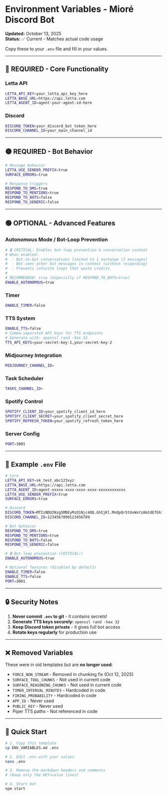 # Environment Variables - Mioré Discord Bot

**Updated:** October 13, 2025  
**Status:** ✅ Current - Matches actual code usage

Copy these to your `.env` file and fill in your values.

---

## 🔴 REQUIRED - Core Functionality

### Letta API
```bash
LETTA_API_KEY=your_letta_api_key_here
LETTA_BASE_URL=https://api.letta.com
LETTA_AGENT_ID=agent-your-agent-id-here
```

### Discord
```bash
DISCORD_TOKEN=your_discord_bot_token_here
DISCORD_CHANNEL_ID=your_main_channel_id
```

---

## 🟡 REQUIRED - Bot Behavior

```bash
# Message behavior
LETTA_USE_SENDER_PREFIX=true
SURFACE_ERRORS=true

# Response triggers
RESPOND_TO_DMS=true
RESPOND_TO_MENTIONS=true
RESPOND_TO_BOTS=false
RESPOND_TO_GENERIC=false
```

---

## 🟢 OPTIONAL - Advanced Features

### Autonomous Mode / Bot-Loop Prevention
```bash
# 🔒 CRITICAL: Enables bot-loop prevention & conversation context
# When enabled:
#  - Bot-to-bot conversations limited to 1 exchange (2 messages)
#  - Bot sees other bot messages in context (without responding)
#  - Prevents infinite loops that waste credits
# 
# RECOMMENDED: true (especially if RESPOND_TO_BOTS=true)
ENABLE_AUTONOMOUS=true
```

### Timer
```bash
ENABLE_TIMER=false
```

### TTS System
```bash
ENABLE_TTS=false
# Comma-separated API keys for TTS endpoints
# Generate with: openssl rand -hex 32
TTS_API_KEYS=your-secret-key-1,your-secret-key-2
```

### Midjourney Integration
```bash
MIDJOURNEY_CHANNEL_ID=
```

### Task Scheduler
```bash
TASKS_CHANNEL_ID=
```

### Spotify Control
```bash
SPOTIFY_CLIENT_ID=your_spotify_client_id_here
SPOTIFY_CLIENT_SECRET=your_spotify_client_secret_here
SPOTIFY_REFRESH_TOKEN=your_spotify_refresh_token_here
```

### Server Config
```bash
PORT=3001
```

---

## 📝 Example `.env` File

```bash
# Core
LETTA_API_KEY=sk_test_abc123xyz
LETTA_BASE_URL=https://api.letta.com
LETTA_AGENT_ID=agent-xxxxx-xxxx-xxxx-xxxx-xxxxxxxxxxxx
LETTA_USE_SENDER_PREFIX=true
SURFACE_ERRORS=true

# Discord
DISCORD_TOKEN=MTIzNDU2Nzg5MDEyMzQ1Njc4OQ.GhIjKl.MnOpQrStUvWxYzAbCdEfGhIjKlMnOpQrStUv
DISCORD_CHANNEL_ID=1234567890123456789

# Bot behavior
RESPOND_TO_DMS=true
RESPOND_TO_MENTIONS=true
RESPOND_TO_BOTS=false
RESPOND_TO_GENERIC=false

# 🔒 Bot-loop prevention (CRITICAL!)
ENABLE_AUTONOMOUS=true

# Optional features (disabled by default)
ENABLE_TIMER=false
ENABLE_TTS=false
PORT=3001
```

---

## 🔒 Security Notes

1. **Never commit `.env` to git** - it contains secrets!
2. **Generate TTS keys securely:** `openssl rand -hex 32`
3. **Keep Discord token private** - it gives full bot access
4. **Rotate keys regularly** for production use

---

## ❌ Removed Variables

These were in old templates but are **no longer used**:

- `FORCE_NON_STREAM` - Removed in chunking fix (Oct 12, 2025)
- `SURFACE_TOOL_CHUNKS` - Not used in current code
- `SURFACE_REASONING_CHUNKS` - Not used in current code
- `TIMER_INTERVAL_MINUTES` - Hardcoded in code
- `FIRING_PROBABILITY` - Hardcoded in code
- `APP_ID` - Never used
- `PUBLIC_KEY` - Never used
- Piper TTS paths - Not referenced in code

---

## 🚀 Quick Start

```bash
# 1. Copy this template
cp ENV_VARIABLES.md .env

# 2. Edit .env with your values
nano .env

# 3. Remove the markdown headers and comments
# (Keep only the KEY=value lines)

# 4. Start bot
npm start
```

